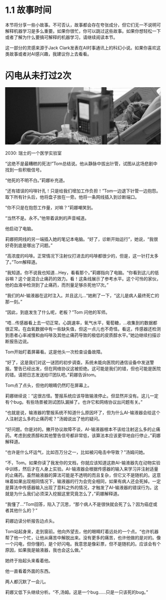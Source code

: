 # 1.1 故事时间
本节将分享一些小故事。不可否认，故事都会存在夸张成分，但它们无一不说明可解释机器学习是多么重要。如果你很忙，你可以跳过这些故事。如果你想轻松一下或者了解为什么要搞可解释的机器学习，请继续阅读本节。
 
这一部分的灵感来源于Jack Clark发表在AI时事通讯上的科幻小说。如果你喜欢这类故事或者对AI感兴趣，我建议你上去看看。

# 闪电从未打过2次
![瑞士病房](https://raw.githubusercontent.com/buptss/Interpretable-Machine-Learning/gh-pages/introduction/hospital.jpg)

2030: 瑞士的一个医学实验室

“这绝不是最糟糕的死法!”Tom总结说。他从静脉中拔出针管，试图从这场悲剧中找到一些积极信号。

“他死的不明不白。”莉娜补充道。

“还有错误的吗啡针孔！只是给我们增加工作负担！”Tom一边退下针管一边抱怨。取下所有针头后，他将盘子放在一旁。他将一条网线插入到诊断端口。

“你不只是在抱怨工作量，对嘛？”莉娜嘲笑到。

“当然不是。永不。”他带着讽刺的声音喊道。

他启动了电脑。

莉娜把网线的另一端插入她的笔记本电脑。“好了，诊断开始运行”，她说，“我很好奇到底是哪出了问题。”

“高浓度的吗啡。正常情况下注射仪打进去的吗啡都很少的，但是，这一针打太多了。”Tom解释道。

“我知道。你不说我也知道...Hey，看看那个。”莉娜指向了电脑。“你看到这儿的低谷嘛？这个是混合止痛药的效力。看！这条线展示了参考水平。这个可怜的家伙，他的血液中检测到了止痛药，而剂量足够杀死他17次。”

“我们的AI-输液器在这时注入。并且这儿...“她刷了一下，“这儿是病人最终死亡的那一刻。”

“因此，到底发生了什么呢，老板？”Tom 问他的军师。

“唔...传感器看上去一切正常。心跳速率，氧气水平，葡萄糖，...收集到的数据都很正常。在血氧数据中有一些缺失值，但这一点儿也不奇怪。看这，传感器还检测到患者心率减慢和由吗啡及其他止痛药导致的极低的皮质醇水平。”她边继续扫描诊断报告边说。

Tom开始盯着屏幕看。这是他头一次检查设备故障。

“好了，这是我们对这一谜团的初步调查。系统未能向医院的通信设备中发送警报。警告已经出发，但在网络协议这被拒绝。这可能是我们的错，但也可能是医院的错。请把日志发送给IT团队吧。”莉娜告诉tom。

Tom点了点头，但他的眼睛仍然盯在屏幕上。

莉娜继续说：“这很古怪。警报系统应该导致输液停止。但显然并没有。这儿一定有个bug。有些场景被测试团队漏掉了。也许它和网络协议出问题有关。”

“也就是说，输液器的警报系统不知道什么原因坏了，但为什么AI-输液器会给这个人注射这么多的止痛药呢？”汤姆说出了他的疑问。

“好问题。你是对的。撇开协议故障不谈，AI-输液器根本不该给注射这么多的止痛药。考虑到皮质醇和其他警告信号都非常低，该算法本应该更早地自行停止，”莉娜解释道。

“也许是什么坏运气，比如百万分之一，比如被闪电击中导致？”汤姆问她。

“不，Tom。如果你读了我发你的文档，你就应该知道这款AI-输液器先在动物实验中训练，然后才在人身上实验。AI-输液器会根据传感器的输入来学习并注射适量的止痛药。虽然输液器的算法可能是不透明的而且复杂，但它又不是随机的。这意味着如果出现相同情况下，输液器的行为会完全相同，如果有病人还会死掉。一定是算法中传感器输入出现了意料之外的情况，才触发了AI-输液器的错误行为。这就是为什么我们必须深入挖掘这里究竟怎么了，”莉娜解释道。

“我懂了...”Tom回答，陷入了沉思，“那个病人不是很快就会死了么？因为癌症或者其他什么的？”

莉娜边读分析报告边点头。

Tom站起身来，走到窗前。他向外望去，他的眼睛盯着远处的一个点。“也许机器帮了他一个忙，让他从痛苦中解脱出来。没有更多的痛苦，也许他做的是对的。像一个闪电，但你懂的，是个好闪电。我意思是像彩票，但不是随机的。应该会有个原因，如果我是输液器，我也会这么做。”

她终于抬起头来看着他。

他一直看着外面的东西。

两人都沉默了一会儿。

莉娜又低下头继续分析。“不,汤姆。这是一个bug……只是一只该死的bug。”
